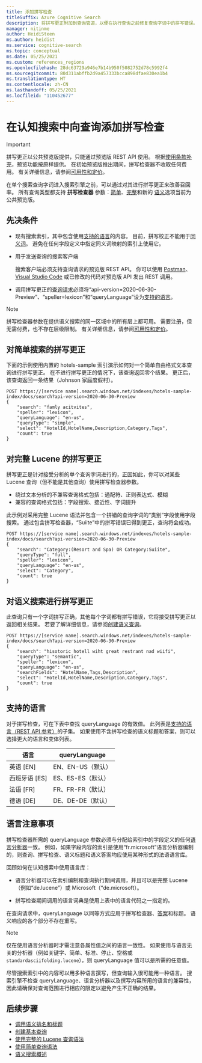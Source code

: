 ```yaml
---
title: 添加拼写检查
titleSuffix: Azure Cognitive Search
description: 将拼写更正附加到查询管道，以便在执行查询之前修复查询字词中的拼写错误。
manager: nitinme
author: HeidiSteen
ms.author: heidist
ms.service: cognitive-search
ms.topic: conceptual
ms.date: 05/25/2021
ms.custom: references_regions
ms.openlocfilehash: 28dc63729a946e7b14b950f5082752d78c5992f4
ms.sourcegitcommit: 80d311abffb2d9a457333bcca898dfae830ea1b4
ms.translationtype: HT
ms.contentlocale: zh-CN
ms.lasthandoff: 05/25/2021
ms.locfileid: "110452677"
---
```

# <a name="add-spell-check-to-queries-in-cognitive-search"></a>在认知搜索中向查询添加拼写检查

> [!IMPORTANT]
> 拼写更正以公共预览版提供，只能通过预览版 REST API 使用。 根据[使用条款补充](https://azure.microsoft.com/support/legal/preview-supplemental-terms/)，预览功能按原样提供。 在初始预览版推出期间，拼写检查器不收取任何费用。 有关详细信息，请参阅[可用性和定价](semantic-search-overview.md#availability-and-pricing)。

在单个搜索查询字词进入搜索引擎之前，可以通过对其进行拼写更正来改善召回率。 所有查询类型都支持 **拼写检查器** 参数：[简单](query-simple-syntax.md)、[完整](query-lucene-syntax.md)和新的 [语义](semantic-how-to-query-request.md)选项当前为公共预览版。

## <a name="prerequisites"></a>先决条件

+ 现有搜索索引，其中包含使用[支持的语言](#supported-languages)的内容。 目前，拼写校正不能用于[同义词](search-synonyms.md)。 避免在任何字段定义中指定同义词映射的索引上使用它。

+ 用于发送查询的搜索客户端

  搜索客户端必须支持查询请求的预览版 REST API。 你可以使用 [Postman](search-get-started-rest.md)、[Visual Studio Code](search-get-started-vs-code.md) 或已修改的代码对预览版 API 发出 REST 调用。

+ 调用拼写更正的[查询请求](/rest/api/searchservice/preview-api/search-documents)必须将“api-version=2020-06-30-Preview”、“speller=lexicon”和“queryLanguage”设为[支持的语言](#supported-languages)。

> [!Note]
> 拼写检查器参数在提供语义搜索的同一区域中的所有层上都可用。 需要注册，但无需付费，也不存在层级限制。 有关详细信息，请参阅[可用性和定价](semantic-search-overview.md#availability-and-pricing)。

## <a name="spell-correction-with-simple-search"></a>对简单搜索的拼写更正

下面的示例使用内置的 hotels-sample 索引演示如何对一个简单自由格式文本查询进行拼写更正。 在不进行拼写更正的情况下，该查询返回零个结果。 更正后，该查询返回一条结果（Johnson 家庭度假村）。

```http
POST https://[service name].search.windows.net/indexes/hotels-sample-index/docs/search?api-version=2020-06-30-Preview
{
    "search": "famly acitvites",
    "speller": "lexicon",
    "queryLanguage": "en-us",
    "queryType": "simple",
    "select": "HotelId,HotelName,Description,Category,Tags",
    "count": true
}
```

## <a name="spell-correction-with-full-lucene"></a>对完整 Lucene 的拼写更正

拼写更正是针对接受分析的单个查询字词进行的，正因如此，你可以对某些 Lucene 查询（但不能是其他查询）使用拼写检查器参数。

+ 绕过文本分析的不兼容查询格式包括：通配符、正则表达式、模糊
+ 兼容的查询格式包括：字段搜索、接近性、字词提升

此示例对采用完整 Lucene 语法并包含一个拼错的查询字词的“类别”字段使用字段搜索。 通过包含拼写检查器，“Suiite”中的拼写错误已得到更正，查询将会成功。

```http
POST https://[service name].search.windows.net/indexes/hotels-sample-index/docs/search?api-version=2020-06-30-Preview
{
    "search": "Category:(Resort and Spa) OR Category:Suiite",
    "queryType": "full",
    "speller": "lexicon",
    "queryLanguage": "en-us",
    "select": "Category",
    "count": true
}
```

## <a name="spell-correction-with-semantic-search"></a>对语义搜索进行拼写更正

此查询只有一个字词拼写正确，其他每个字词都有拼写错误，它将接受拼写更正以返回相关结果。 若要了解详细信息，请参阅[创建语义查询](semantic-how-to-query-request.md)。

```http
POST https://[service name].search.windows.net/indexes/hotels-sample-index/docs/search?api-version=2020-06-30-Preview     
{
    "search": "hisotoric hotell wiht great restrant nad wiifi",
    "queryType": "semantic",
    "speller": "lexicon",
    "queryLanguage": "en-us",
    "searchFields": "HotelName,Tags,Description",
    "select": "HotelId,HotelName,Description,Category,Tags",
    "count": true
}
```

## <a name="supported-languages"></a>支持的语言

对于拼写检查，可在下表中查找 queryLanguage 的有效值。 此列表是[支持的语言（REST API 参考）](/rest/api/searchservice/preview-api/search-documents#queryLanguage)的子集。 如果使用不含拼写检查的语义标题和答案，则可以选择更大的语言和变体列表。

| 语言 | queryLanguage |
|----------|---------------|
| 英语 [EN] | EN、EN-US（默认） |
| 西班牙语 [ES] | ES、ES-ES（默认）|
| 法语 [FR] | FR、FR-FR（默认） |
| 德语 [DE] | DE、DE-DE（默认） |

## <a name="language-considerations"></a>语言注意事项

拼写检查器所需的 queryLanguage 参数必须与分配给索引中的字段定义的任何[语言分析器](index-add-language-analyzers.md)一致。 例如，如果字段内容的索引是使用“fr.microsoft”语言分析器编制的，则查询、拼写检查、语义标题和语义答案均应使用某种形式的法语语言库。

回顾如何在认知搜索中使用语言库：

+ 语言分析器可以在索引编制和查询执行期间调用，并且可以是完整 Lucene（例如“de.lucene”）或 Microsoft（“de.microsoft）。

+ 拼写检查期间调用的语言词典是使用上表中的语言代码之一指定的。

在查询请求中，queryLanguage 以同等方式应用于拼写检查器、[答案](semantic-answers.md)和标题。 语义响应的各个部分不存在重写。 

> [!NOTE]
> 仅在使用语言分析器时才需注意各属性值之间的语言一致性。 如果使用与语言无关的分析器（例如关键字、简单、标准、停止、空格或 `standardasciifolding.lucene`），则 queryLanguage 值可以是所需的任意值。

尽管搜索索引中的内容可以用多种语言撰写，但查询输入很可能用一种语言。 搜索引擎不检查 queryLanguage、语言分析器以及撰写内容所用的语言的兼容性，因此请确保对查询范围进行相应的限定以避免产生不正确的结果。

## <a name="next-steps"></a>后续步骤

+ [调用语义排名和标题](semantic-how-to-query-request.md)
+ [创建基本查询](search-query-create.md)
+ [使用完整的 Lucene 查询语法](query-Lucene-syntax.md)
+ [使用简单查询语法](query-simple-syntax.md)
+ [语义搜索概述](semantic-search-overview.md)